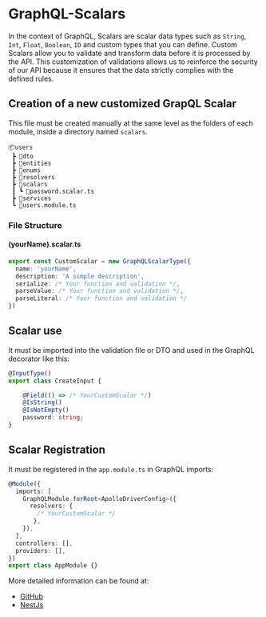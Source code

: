 
# GraphQL-Scalars

In the context of GraphQL, Scalars are scalar data types such as ```String```, ```Int```, ```Float```, ```Boolean```, ```ID```  and custom types that you can define. Custom Scalars allow you to validate and transform data before it is processed by the API. This customization of validations allows us to reinforce the security of our API because it ensures that the data strictly complies with the defined rules.

## Creation of a new customized GrapQL Scalar

This file must be created manually at the same level as the folders of each module, inside a directory named ``scalars``.

```
📦users
 ┣ 📂dto
 ┣ 📂entities
 ┣ 📂enums
 ┣ 📂resolvers
 ┣ 📂scalars
 ┃ ┗ 📜password.scalar.ts
 ┣ 📂services
 ┗ 📜users.module.ts
```

### File Structure

#### (yourName).scalar.ts

```typescript
export const CustomScalar = new GraphQLScalarType({
  name: 'yourName',
  description: 'A simple description',
  serialize: /* Your function and validation */,
  parseValue: /* Your function and validation */,
  parseLiteral: /* Your function and validation */
})
```

## Scalar use

It must be imported into the validation file or DTO and used in the GraphQL decorator like this:

```typescript
@InputType()
export class CreateInput {

    @Field(() => /* YourCustomScalar */)
    @IsString()
    @IsNotEmpty()
    password: string;  
}
```

## Scalar Registration

It must be registered in the ```app.module.ts``` in GraphQL imports:

```typescript
@Module({
  imports: [
    GraphQLModule.forRoot<ApolloDriverConfig>({
      resolvers: {
        /* YourCustomScalar */
       },
    }),  
  ],
  controllers: [],
  providers: [],
})
export class AppModule {}
```

More detailed information can be found at:
- [GitHub](https://github.com/Urigo/graphql-scalars)
- [NestJs](https://docs.nestjs.com/graphql/scalars)